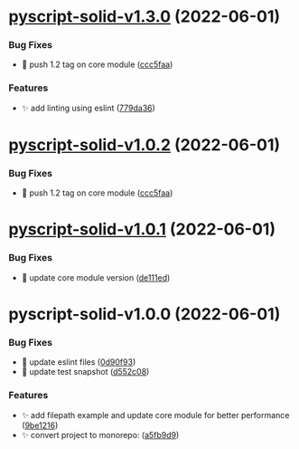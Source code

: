 # [pyscript-solid-v1.3.0](https://github.com/SushiWaUmai/pyscript-solid/compare/pyscript-solid-v1.2.0...pyscript-solid-v1.3.0) (2022-06-01)


### Bug Fixes

* :bookmark: push 1.2 tag on core module ([ccc5faa](https://github.com/SushiWaUmai/pyscript-solid/commit/ccc5faa01e43fc10e9e7734094f9b1d16d9b2fb3))


### Features

* :sparkles: add linting using eslint ([779da36](https://github.com/SushiWaUmai/pyscript-solid/commit/779da36013fc4592386c9aaa450d0eab58f645cf))

# [pyscript-solid-v1.0.2](https://github.com/SushiWaUmai/pyscript-solid/compare/pyscript-solid-v1.0.1...pyscript-solid-v1.0.2) (2022-06-01)


### Bug Fixes

* :bookmark: push 1.2 tag on core module ([ccc5faa](https://github.com/SushiWaUmai/pyscript-solid/commit/ccc5faa01e43fc10e9e7734094f9b1d16d9b2fb3))

# [pyscript-solid-v1.0.1](https://github.com/SushiWaUmai/pyscript-solid/compare/pyscript-solid-v1.0.0...pyscript-solid-v1.0.1) (2022-06-01)


### Bug Fixes

* :bookmark: update core module version ([de111ed](https://github.com/SushiWaUmai/pyscript-solid/commit/de111ed33106c70d85d4bbbfc159a92620705b4b))

# pyscript-solid-v1.0.0 (2022-06-01)


### Bug Fixes

* :art: update eslint files ([0d90f93](https://github.com/SushiWaUmai/pyscript-solid/commit/0d90f939c262d669959677e2ac404b0d9a622eee))
* :bug: update test snapshot ([d552c08](https://github.com/SushiWaUmai/pyscript-solid/commit/d552c083c77430d9b0ca369b703035bfc70a63c8))


### Features

* :sparkles: add filepath example and update core module for better performance ([9be1216](https://github.com/SushiWaUmai/pyscript-solid/commit/9be1216cf7e120beab08c16f28251e96a0fb9516))
* :sparkles: convert project to monorepo: ([a5fb9d9](https://github.com/SushiWaUmai/pyscript-solid/commit/a5fb9d9d646cbf24fcfdbacb3f78d2ada77a19a9))
